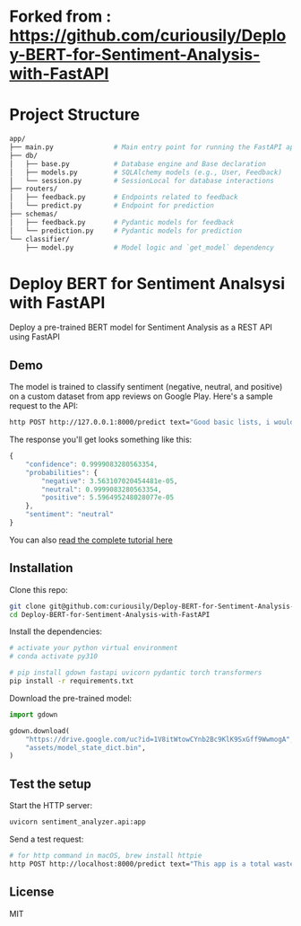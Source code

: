 # Forked from : https://github.com/curiousily/Deploy-BERT-for-Sentiment-Analysis-with-FastAPI

# Project Structure
```bash
app/
├── main.py               # Main entry point for running the FastAPI app
├── db/
│   ├── base.py           # Database engine and Base declaration
│   ├── models.py         # SQLAlchemy models (e.g., User, Feedback)
│   └── session.py        # SessionLocal for database interactions
├── routers/
│   ├── feedback.py       # Endpoints related to feedback
│   └── predict.py        # Endpoint for prediction
├── schemas/
│   ├── feedback.py       # Pydantic models for feedback
│   └── prediction.py     # Pydantic models for prediction
└── classifier/
    ├── model.py          # Model logic and `get_model` dependency
```

# Deploy BERT for Sentiment Analsysi with FastAPI
Deploy a pre-trained BERT model for Sentiment Analysis as a REST API using FastAPI

## Demo
The model is trained to classify sentiment (negative, neutral, and positive) on a custom dataset from app reviews on Google Play. Here's a sample request to the API:

```bash
http POST http://127.0.0.1:8000/predict text="Good basic lists, i would like to create more lists, but the annual fee for unlimited lists is too out there"
```

The response you'll get looks something like this:

```js
{
    "confidence": 0.9999083280563354,
    "probabilities": {
        "negative": 3.563107020454481e-05,
        "neutral": 0.9999083280563354,
        "positive": 5.596495248028077e-05
    },
    "sentiment": "neutral"
}
```

You can also [read the complete tutorial here](https://www.curiousily.com/posts/deploy-bert-for-sentiment-analysis-as-rest-api-using-pytorch-transformers-by-hugging-face-and-fastapi/)

## Installation

Clone this repo:

```sh
git clone git@github.com:curiousily/Deploy-BERT-for-Sentiment-Analysis-with-FastAPI.git
cd Deploy-BERT-for-Sentiment-Analysis-with-FastAPI
```

Install the dependencies:

```sh
# activate your python virtual environment
# conda activate py310

# pip install gdown fastapi uvicorn pydantic torch transformers
pip install -r requirements.txt
```

Download the pre-trained model:

```python
import gdown

gdown.download(
    "https://drive.google.com/uc?id=1V8itWtowCYnb2Bc9KlK9SxGff9WwmogA",
    "assets/model_state_dict.bin",
)
```

## Test the setup

Start the HTTP server:

```sh
uvicorn sentiment_analyzer.api:app
```

Send a test request:

```sh
# for http command in macOS, brew install httpie
http POST http://localhost:8000/predict text="This app is a total waste of time!"
```

## License

MIT
